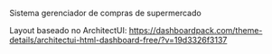 Sistema gerenciador de compras de supermercado

Layout baseado no ArchitectUI: https://dashboardpack.com/theme-details/architectui-html-dashboard-free/?v=19d3326f3137
